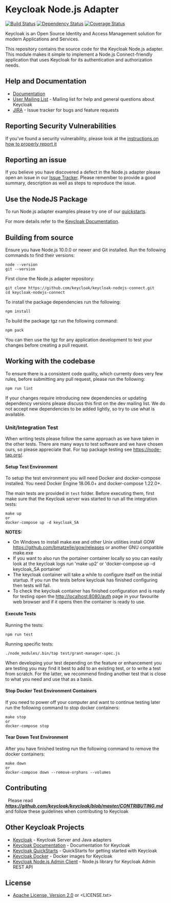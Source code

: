 # Keycloak Node.js Adapter

[![Build Status](https://travis-ci.org/keycloak/keycloak-nodejs-connect.svg?branch=master)](https://travis-ci.org/keycloak/keycloak-nodejs-connect)
[![Dependency Status](https://img.shields.io/david/keycloak/keycloak-nodejs-connect.svg?style=flat-square)](https://david-dm.org/keycloak/keycloak-nodejs-connect)
[![Coverage Status](https://coveralls.io/repos/github/keycloak/keycloak-nodejs-connect/badge.svg?branch=master)](https://coveralls.io/github/keycloak/keycloak-nodejs-connect?branch=master)

Keycloak is an Open Source Identity and Access Management solution for modern Applications and Services.

This repository contains the source code for the Keycloak Node.js adapter. This module makes it simple to implement a Node.js Connect-friendly
application that uses Keycloak for its authentication and authorization needs.

## Help and Documentation

* [Documentation](https://www.keycloak.org/documentation.html)
* [User Mailing List](https://groups.google.com/d/forum/keycloak-user) - Mailing list for help and general questions about Keycloak
* [JIRA](https://issues.jboss.org/projects/KEYCLOAK) - Issue tracker for bugs and feature requests

## Reporting Security Vulnerabilities

If you've found a security vulnerability, please look at the [instructions on how to properly report it](http://www.keycloak.org/security.html)

## Reporting an issue

If you believe you have discovered a defect in the Node.js adapter please open an issue in our [Issue Tracker](https://issues.jboss.org/projects/KEYCLOAK).
Please remember to provide a good summary, description as well as steps to reproduce the issue.

## Use the NodeJS Package

To run Node.js adapter examples please try one of our [quickstarts](https://github.com/keycloak/keycloak-quickstarts.git).

For more details refer to the [Keycloak Documentation](https://www.keycloak.org/documentation.html).

## Building from source

Ensure you have Node.js 10.0.0 or newer and Git installed. Run the following commands to find their versions:

    node --version
    git --version

First clone the Node.js adapter repository:

    git clone https://github.com/keycloak/keycloak-nodejs-connect.git
    cd keycloak-nodejs-connect

To install the package dependencies run the following:

    npm install

To build the package tgz run the following command:

    npm pack

You can then use the tgz for any application development to test your changes before creating a pull request.

## Working with the codebase

To ensure there is a consistent code quality, which currenty does very few rules, before submitting any pull request, please run the following:

    npm run lint

If your changes require introducing new dependencies or updating dependency versions please discuss this first on the
dev mailing list. We do not accept new dependencies to be added lightly, so try to use what is available.

### Unit/Integration Test

When writing tests please follow the same approach as we have taken in the other tests. There are many ways to
test software and we have chosen ours, so please appreciate that. For tap package testing see <https://node-tap.org/>.

#### Setup Test Environment

To setup the test environment you will need Docker and docker-compose installed. You need Docker Engine 18.06.0+ and docker-compose 1.22.0+.

The main tests are provided in `test` folder. Before executing them, first make sure that the Keycloak server was started to run all the integration tests:

    make up
    or
    docker-compose up -d keycloak_SA

**NOTES:**

* On Windows to install make.exe and other Unix utilities install GOW <https://github.com/bmatzelle/gow/releases> or another GNU compatible make.exe
* If you want to also run the portainer container locally so you can easily look at the keycloak logs run 'make up2' or 'docker-compose up -d keycloak_SA portainer'
* The keycloak container will take a while to configure itself on the initial startup. If you run the tests before keycloak  has finished configuring then tests will fail.
* To check the keycloak container  has finished configuration and is ready for testing open the <http://localhost:8080/auth> page in your favourite web browser and if it opens then the container is ready to use.

#### Execute Tests

Running the tests:

    npm run test

Running specific tests:

    ./node_modules/.bin/tap test/grant-manager-spec.js

When developing your test depending on the feature or  enhancement you are testing you may find it best to add to an existing test, or to write a test from scratch. For the latter, we recommend finding another test that is close to what you need and use that as a basis.

#### Stop Docker Test Environment Containers

If you need to power off your computer and want to continue testing later run the following command to stop docker containers:

    make stop
    or
    docker-compose stop

#### Tear Down Test Environment

After you have finished testing run the following command to remove the docker containers:

    make down
    or
    docker-compose down --remove-orphans --volumes

## Contributing

&nbsp;
Please read ***<https://github.com/keycloak/keycloak/blob/master/CONTRIBUTING.md>*** and follow these guidelines when contributing to Keycloak

## Other Keycloak Projects

* [Keycloak](https://github.com/keycloak/keycloak) - Keycloak Server and Java adapters
* [Keycloak Documentation](https://github.com/keycloak/keycloak-documentation) - Documentation for Keycloak
* [Keycloak QuickStarts](https://github.com/keycloak/keycloak-quickstarts) - QuickStarts for getting started with Keycloak
* [Keycloak Docker](https://github.com/jboss-dockerfiles/keycloak) - Docker images for Keycloak
* [Keycloak Node.js Admin Client](https://github.com/keycloak/keycloak-nodejs-admin-client) - Node.js library for Keycloak Admin REST API

## License

* [Apache License, Version 2.0](https://www.apache.org/licenses/LICENSE-2.0) or <LICENSE.txt>